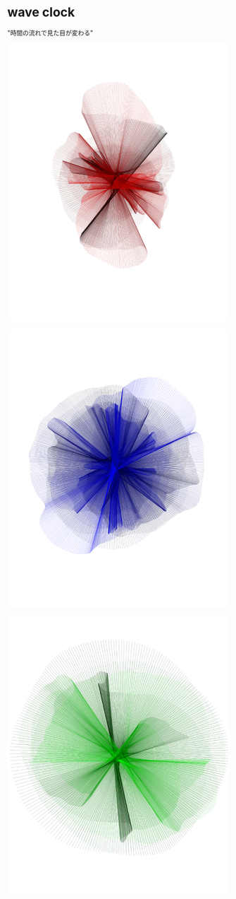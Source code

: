 # wave clock

"時間の流れで見た目が変わる"



![red](frames/001766.png)

![blue](frames/002711.png)

![green](frames/001214.png)
